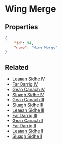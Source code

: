 # Wing Merge

<no description available>

## Properties

```json
{
    "id": 94,
    "name": "Wing Merge"
}
```

## Related

- [Leanan Sidhe IV](../items/5830-leanan-sidhe-iv.md)
- [Far Darrig IV](../items/5834-far-darrig-iv.md)
- [Gean Canach IV](../items/5838-gean-canach-iv.md)
- [Sluagh Sidhe IV](../items/5842-sluagh-sidhe-iv.md)
- [Gean Canach III](../items/5837-gean-canach-iii.md)
- [Sluagh Sidhe III](../items/5841-sluagh-sidhe-iii.md)
- [Leanan Sidhe III](../items/5829-leanan-sidhe-iii.md)
- [Far Darrig III](../items/5833-far-darrig-iii.md)
- [Gean Canach II](../items/5836-gean-canach-ii.md)
- [Far Darrig II](../items/5832-far-darrig-ii.md)
- [Leanan Sidhe II](../items/5828-leanan-sidhe-ii.md)
- [Sluagh Sidhe II](../items/5840-sluagh-sidhe-ii.md)

